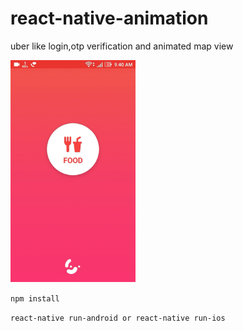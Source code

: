 # react-native-animation
uber like login,otp verification and animated map view


<img width="200" alt="portfolio_view" src="https://github.com/Anasmp/tiktok-ui/blob/master/Webp.net-gifmaker.gif">


```npm install```

```react-native run-android or react-native run-ios```
